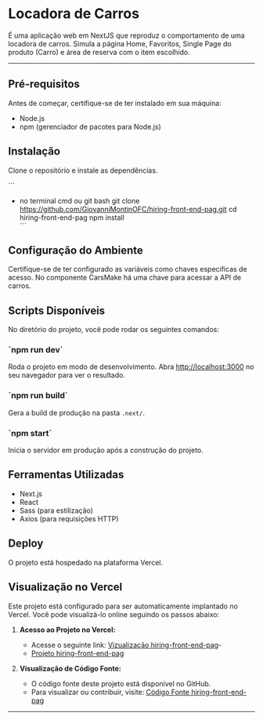 # Locadora de Carros

É uma aplicação web em NextJS que reproduz o comportamento de uma locadora de carros.
Simula a página Home, Favoritos, Single Page do produto (Carro) e área de reserva com o item escolhido.

---

## Pré-requisitos

Antes de começar, certifique-se de ter instalado em sua máquina:

- Node.js 
- npm (gerenciador de pacotes para Node.js)

## Instalação

Clone o repositório e instale as dependências.

\`\`\`
- no terminal cmd ou git bash
git clone https://github.com/GiovanniMontinOFC/hiring-front-end-pag.git
cd hiring-front-end-pag
npm install   
\`\`\`

## Configuração do Ambiente

Certifique-se de ter configurado as variáveis como chaves especificas de acesso.
No componente CarsMake há uma chave para acessar a API de carros. 

## Scripts Disponíveis

No diretório do projeto, você pode rodar os seguintes comandos:

### \`npm run dev\` 

Roda o projeto em modo de desenvolvimento.
Abra [http://localhost:3000](http://localhost:3000) no seu navegador para ver o resultado.

### \`npm run build\` 

Gera a build de produção na pasta `.next/`.

### \`npm start\` 

Inicia o servidor em produção após a construção do projeto.

## Ferramentas Utilizadas

- Next.js
- React
- Sass (para estilização)
- Axios (para requisições HTTP)

## Deploy

O projeto está hospedado na plataforma Vercel.

## Visualização no Vercel

Este projeto está configurado para ser automaticamente implantado no Vercel. 
Você pode visualizá-lo online seguindo os passos abaixo:

1. **Acesso ao Projeto no Vercel:**
   - Acesse o seguinte link: [Vizualização hiring-front-end-pag](https://hiring-front-end-pag-green.vercel.app/)- 
   - [Projeto hiring-front-end-pag](https://vercel.com/giovanni-montins-projects/hiring-front-end-pag)

2. **Visualização de Código Fonte:**
   - O código fonte deste projeto está disponível no GitHub.
   - Para visualizar ou contribuir, visite: [Código Fonte hiring-front-end-pag](https://github.com/GiovanniMontinOFC/hiring-front-end-pag)

---
